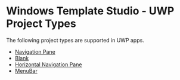 # Windows Template Studio - UWP Project Types

The following project types are supported in UWP apps.

- [Navigation Pane](./navigationpane.md)
- [Blank](./blank.md)
- [Horizontal Navigation Pane](./horizontalnavigationpane.md)
- [MenuBar](./menubar.md)
